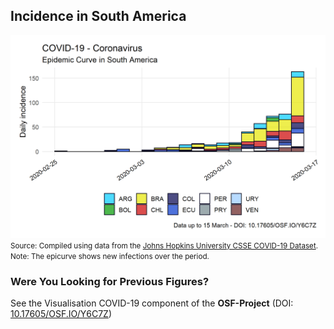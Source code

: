 ## Incidence in South America

[![Incidence](https://raw.githubusercontent.com/bgonzalezbustamante/COVID-19-South-America/master/docs/images/Figures/incidence_south_america.png)](https://raw.githubusercontent.com/bgonzalezbustamante/COVID-19-South-America/master/docs/images/Figures/incidence_south_america.png)
<small>Source: Compiled using data from the [Johns Hopkins University CSSE COVID-19 Dataset](https://github.com/CSSEGISandData/COVID-19/tree/master/csse_covid_19_data/csse_covid_19_time_series).</small> <br />
<small>Note: The epicurve shows new infections over the period.</small>

### Were You Looking for Previous Figures?

See the Visualisation COVID-19 component of the **OSF-Project** (DOI: [10.17605/OSF.IO/Y6C7Z](http://doi.org/10.17605/OSF.IO/Y6C7Z))
